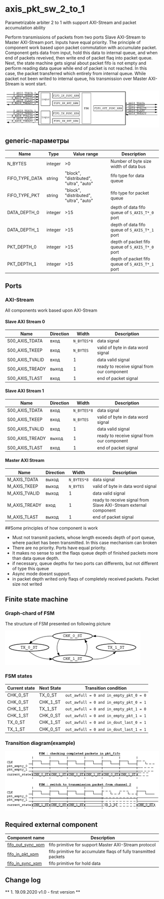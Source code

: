 # axis_pkt_sw_2_to_1

Parametrizable arbiter 2 to 1 with support AXI-Stream and packet accumulation ability

Perform transmissions of packets from two ports Slave AXI-Stream to Master AXI-Stream port. Inputs have equal priority. The principle of component work based upon packet commutation with accumulate packet. Component gets data from input, hold this data to internal queue, and when end of packets reveived, then write end of packet flaq into packet queue. Next, the state machine gets signal about packet fifo is not empty and perform reading data queue while end of packet is not reached. In this case, the packet transferred which entirely from internal queue. While packet not been writed to internal queue, his transmission over Master AXI-Stream is wont start.

![axis_pkt_sw_2_to_1_struct][axis_pkt_sw_2_to_1_struct_ref]

[axis_pkt_sw_2_to_1_struct_ref]:https://github.com/MasterPlayer/xilinx-vhdl/blob/master/axis_infrastructure/axis_pkt_sw_2_to_1/documentation/axis_pkt_sw_2_to_1_struct.png


## generic-параметры

Name | Type | Value range | Description
-----|------|-------------|------------
N_BYTES | integer | >0 | Number of byte size width of data bus
FIFO_TYPE_DATA | string | "block", "distributed", "ultra", "auto" | fifo type for data queue
FIFO_TYPE_PKT | string | "block", "distributed", "ultra", "auto" | fifo type for packet queue
DATA_DEPTH_0 | integer | >15 | depth of data fifo queue of `S_AXIS_T*_0` port
DATA_DEPTH_1 | integer | >15 | depth of data fifo queue of  `S_AXIS_T*_1` port
PKT_DEPTH_0 | integer | >15 | depth of packet fifo queue of `S_AXIS_T*_0` port
PKT_DEPTH_1 | integer | >15 | depth of packet fifo queue of `S_AXIS_T*_1` port

## Ports

### AXI-Stream 

All components work based upon AXI-Stream

#### Slave AXI Stream 0

Name | Direction | Width | Description
-----|-----------|-------|------------
S00_AXIS_TDATA | вход | `N_BYTES*8` | data signal
S00_AXIS_TKEEP | вход | `N_BYTES` | valid of byte in data word signal 
S00_AXIS_TVALID | вход | 1 | data valid signal 
S00_AXIS_TREADY | выход | 1 | ready to receive signal from our component
S00_AXIS_TLAST | вход | 1 | end of packet signal


#### Slave AXI Stream 1 

Name | Direction | Width | Description
-----|-----------|-------|------------
S00_AXIS_TDATA | вход | `N_BYTES*8` | data signal
S00_AXIS_TKEEP | вход | `N_BYTES` | valid of byte in data word signal 
S00_AXIS_TVALID | вход | 1 | data valid signal 
S00_AXIS_TREADY | выход | 1 | ready to receive signal from our component
S00_AXIS_TLAST | вход | 1 | end of packet signal


#### Master AXI Stream 

Name | Direction | Width | Description
-----|-----------|-------|------------
M_AXIS_TDATA | выход | `N_BYTES*8` | data signal
M_AXIS_TKEEP | выход | `N_BYTES` | valid of byte in data word signal 
M_AXIS_TVALID | выход | 1 | data valid signal 
M_AXIS_TREADY | вход | 1 | ready to receive signal from Slave AXI-Stream external component
M_AXIS_TLAST | выход | 1 | end of packet signal

##Some principles of how component is work
- Must not transmit packets, whose length exceeds depth of port queue, where packet has been transmitted. In this case mechanism can broken
- There are no priority. Ports have equal priority. 
- It makes no sense to set the flaqs queue depth of finished packets more than data queue depth.
- if necessary, queue depths for two ports can differents, but not different of type this queue
- Async mode doesnt support. 
- in packet depth writed only flaqs of completely received packets. Packet size not writed

## Finite state machine

### Graph-chard of FSM

The structure of FSM presented on following picture

![axis_pkt_sw_2_to_1_fsm][logo_fsm]

[logo_fsm]:https://github.com/MasterPlayer/xilinx-vhdl/blob/master/axis_infrastructure/axis_pkt_sw_2_to_1/documentation/axis_pkt_sw_2_to_1_fsm.png

### FSM states
Current state | Next State | Transition condition
--------------|------------|---------------------
CHK_0_ST      | TX_0_ST    | `out_awfull = 0 and in_empty_pkt_0 = 0`
CHK_0_ST      | CHK_1_ST   | `out_awfull = 0 and in_empty_pkt_0 = 1`
CHK_1_ST      | TX_1_ST    | `out_awfull = 0 and in_empty_pkt_1 = 0`
CHK_1_ST      | CHK_0_ST   | `out_awfull = 0 and in_empty_pkt_1 = 1`
TX_0_ST       | CHK_1_ST   | `out_awfull = 0 and in_dout_last_0 = 1`
TX_1_ST       | CHK_0_ST   | `out_awfull = 0 and in_dout_last_1 = 1`

### Transition diagram(example)

![axis_pkt_sw_2_to_1_fsm_work][logo_fsm_work]

[logo_fsm_work]:https://github.com/MasterPlayer/xilinx-vhdl/blob/master/axis_infrastructure/axis_pkt_sw_2_to_1/documentation/axis_pkt_sw_2_to_1_fsm_work.png

## Required external component

Component name | Description
---------------|---------
[fifo_out_sync_xpm](https://github.com/MasterPlayer/xilinx-vhdl/blob/master/fifo_parametrized/fifo_out_sync_xpm/fifo_out_sync_xpm.vhd) | fifo primitive for support Master AXI-Stream protocol
[fifo_in_pkt_xpm](https://github.com/MasterPlayer/xilinx-vhdl/blob/master/fifo_parametrized/fifo_in_pkt_xpm/fifo_in_pkt_xpm.vhd) | fifo primitive for accumulate flaqs of fully transmitted packets
[fifo_in_sync_xpm](https://github.com/MasterPlayer/xilinx-vhdl/blob/master/fifo_parametrized/fifo_in_sync_xpm/fifo_in_sync_xpm.vhd) | fifo primitive for hold data


## Change log

** 1. 19.09.2020 v1.0 - first version **